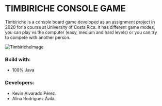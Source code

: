 # TIMBIRICHE CONSOLE GAME
Timbiriche is a console board game developed as an assignment project in 2020 for a course at University of Costa Rica. It has different game modes, you can play vs the computer (easy, medium and hard levels) or you can try to compete with another person.

![TimbiricheImage](https://user-images.githubusercontent.com/103754829/190698406-98e9fa03-73c0-4a7a-b301-044b62f9af62.png)


### Build with:
- 100% Java

### Developers:
- Kevin Alvarado Pérez.
- Alina Rodríguez Ávila.

